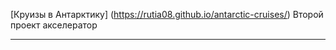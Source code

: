 [Круизы в Антарктику] (https://rutia08.github.io/antarctic-cruises/) Второй проект акселератор
____




